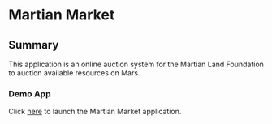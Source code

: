 # Martian Market

## Summary

This application is an online auction system for the Martian Land Foundation to auction available resources on Mars.

### Demo App

Click [here](frontend/index.html) to launch the Martian Market application.
